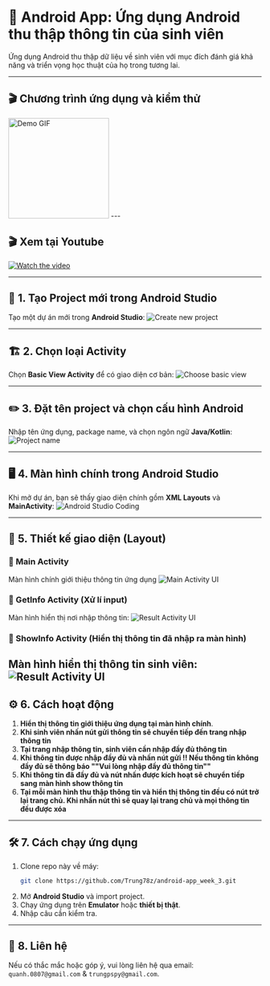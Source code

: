 # 📱 Android App: Ứng dụng Android thu thập thông tin của sinh viên

Ứng dụng Android thu thập dữ liệu về sinh viên với mục đích đánh giá khả năng và triển vọng học thuật của họ trong tương lai.

---
## 🎬 Chương trình ứng dụng và kiểm thử
<img src="images/output.gif" width="200" alt="Demo GIF">
---

##  🎬 Xem tại Youtube
[![Watch the video](https://img.youtube.com/vi/D4HyrOfUDK8/maxresdefault.jpg)](https://youtube.com/shorts/D4HyrOfUDK8)



---

## 🚀 1. Tạo Project mới trong Android Studio
Tạo một dự án mới trong **Android Studio**:
![Create new project](images/1.png)

---

## 🏗️ 2. Chọn loại Activity
Chọn **Basic View Activity** để có giao diện cơ bản:
![Choose basic view](images/2.png)

---

## ✏️ 3. Đặt tên project và chọn cấu hình Android
Nhập tên ứng dụng, package name, và chọn ngôn ngữ **Java/Kotlin**:
![Project name](images/3.png)

---

## 🖥️ 4. Màn hình chính trong Android Studio
Khi mở dự án, bạn sẽ thấy giao diện chính gồm **XML Layouts** và **MainActivity**:
![Android Studio Coding](images/4.png)

---

## 🎨 5. Thiết kế giao diện (Layout)

### 🔹 Main Activity
Màn hình chính giới thiệu thông tin ứng dụng
![Main Activity UI](images/5.png)

### 🔹 GetInfo Activity (Xử lí input)
Màn hình hiển thị nơi nhập thông tin:
![Result Activity UI](images/6.png)

### 🔹 ShowInfo Activity (Hiển thị thông tin đã nhập ra màn hình)
Màn hình hiển thị thông tin sinh viên:
![Result Activity UI](images/6.png)
---

## ⚙️ 6. Cách hoạt động

1. **Hiển thị thông tin giới thiệu ứng dụng tại màn hình chính**.
2. **Khi sinh viên nhấn nút gửi thông tin sẽ chuyển tiếp đến trang nhập thông tin**
3. **Tại trang nhập thông tin, sinh viên cần nhập đầy đủ thông tin**
4. **Khi thông tin được nhập đầy đủ và nhấn nút gửi !! Nếu thông tin không đầy đủ sẽ thông báo ""Vui lòng nhập đầy đủ thông tin""**
5. **Khi thông tin đã đầy đủ và nút nhấn được kích hoạt sẽ chuyển tiếp sang màn hình show thông tin**
6. **Tại mỗi màn hình thu thập thông tin và hiển thị thông tin đều có nút trở lại trang chủ. Khi nhấn nút thì sẽ quay lại trang chủ và mọi thông tin đều được xóa**
---

## 🛠️ 7. Cách chạy ứng dụng

1. Clone repo này về máy:
   ```sh
   git clone https://github.com/Trung78z/android-app_week_3.git
   ```
2. Mở **Android Studio** và import project.
3. Chạy ứng dụng trên **Emulator** hoặc **thiết bị thật**.
4. Nhập câu cần kiểm tra.


---

## 📩 8. Liên hệ
Nếu có thắc mắc hoặc góp ý, vui lòng liên hệ qua email: `quanh.0807@gmail.com` & `trungpspy@gmail.com`.